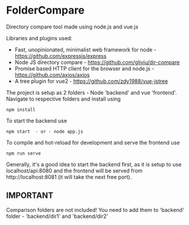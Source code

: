 # FolderCompare

Directory compare tool made using node.js and vue.js

Libraries and plugins used:
- Fast, unopinionated, minimalist web framework for node - https://github.com/expressjs/express
- Node JS directory compare - https://github.com/gliviu/dir-compare
- Promise based HTTP client for the browser and node.js - https://github.com/axios/axios
- A tree plugin for vue2 - https://github.com/zdy1988/vue-jstree

The project is setup as 2 folders - Node 'backend' and vue 'frontend'.
Navigate to respective folders and install using 

    npm install
To start the backend use 

    npm start  - or - node app.js
To compile and hot-reload for development and serve the frontend use 

    npm run serve

Generally, it's a good idea to start the backend first, as it is setup to use localhost/api:8080 and the frontend will be served from http://localhost:8081 (it will take the next free port).

## IMPORTANT
Comparison folders are not included!
You need to add them to 'backend' folder - 'backend/dir1' and 'backend/dir2'

